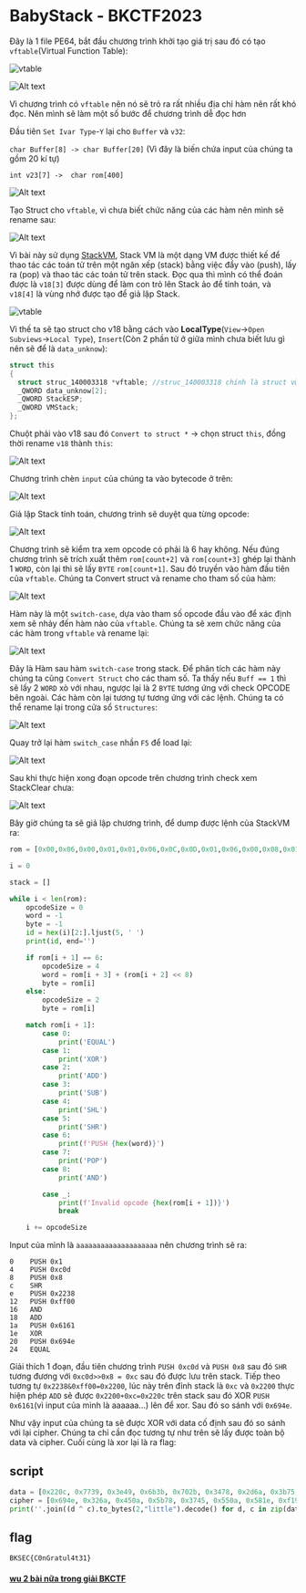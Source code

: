 # BabyStack - BKCTF2023

Đây là 1 file PE64, bắt đầu chương trình khởi tạo giá trị sau đó có tạo `vftable`(Virtual Function Table):

![vtable](./img/vtable.png)

![Alt text](./img/image.png)

Vì chương trình có `vftable` nên nó sẽ trỏ ra rất nhiều địa chỉ hàm nên rất khó đọc. Nên mình sẽ làm một số bước để chương trình dễ đọc hơn

Đầu tiên `Set Ivar Type`-`Y` lại cho `Buffer` và `v32`: 

`char Buffer[8] -> char Buffer[20]` (Vì đây là biến chứa input của chúng ta gồm 20 kí tự)

`int v23[7] ->  char rom[400]` 

![Alt text](./img/image-2.png)

Tạo Struct cho `vftable`, vì chưa biết chức năng của các hàm nên mình sẽ rename sau:

![Alt text](./img/image-1.png)

Vì bài này sử dụng [StackVM](https://en.wikipedia.org/wiki/Stack_machine), Stack VM là một dạng VM được thiết kế để thao tác các toán tử trên một ngăn xếp (stack) bằng việc đẩy vào (push), lấy ra (pop) và thao tác các toán tử trên stack. Đọc qua thì mình có thể đoán được là  `v18[3]` được dùng để làm con trỏ lên Stack ảo để tính toán, và `v18[4]` là vùng nhớ được tạo để giả lập Stack. 

![vtable](./img/vtable.png)

Vì thế ta sẽ tạo struct cho v18 bằng cách vào **LocalType**(`View`->`Open Subviews`->`Local Type`), `Insert`(Còn 2 phần tử ở giữa mình chưa biết lưu gì nên sẽ để là `data_unknow`):

```C
struct this
{
  struct struc_140003318 *vftable; //struc_140003318 chính là struct vừa tạo cho vftable
  _QWORD data_unknow[2];
  _QWORD StackESP;
  _QWORD VMStack;
};

```

Chuột phải vào v18 sau đó `Convert to struct *` -> chọn struct `this`, đồng thời rename `v18` thành `this`: 

![Alt text](./img/image-3.png)

Chương trình chèn `input` của chúng ta vào bytecode ở trên: 

![Alt text](./img/image-4.png)

Giả lập Stack tính toán, chương trình sẽ duyệt qua từng opcode:

![Alt text](./img/image-5.png)

Chương trình sẽ kiểm tra xem opcode có phải là 6 hay không. Nếu đúng chương trình sẽ trích xuất thêm `rom[count+2]` và `rom[count+3]` ghép lại thành 1 `WORD`, còn lại thì sẽ lấy `BYTE` `rom[count+1]`. Sau đó truyền vào hàm đầu tiên của `vftable`. Chúng ta Convert struct và rename cho tham số của hàm:

![Alt text](./img/image-6.png)

Hàm này là một `switch-case`, dựa vào tham số opcode đầu vào để xác định xem sẽ nhảy đến hàm nào của `vftable`. Chúng ta sẽ xem chức năng của các hàm trong `vftable` và rename lại:

![Alt text](./img/image-7.png)

Đây là Hàm sau hàm `switch-case` trong stack. Để phân tích các hàm này chúng ta cũng `Convert Struct` cho các tham số. Ta thấy nếu `Buff == 1` thì sẽ lấy 2 `WORD` xò với nhau, ngược lại là 2 `BYTE` tương ứng với check OPCODE bên ngoài. Các hàm còn lại tương tự tương ứng với các lệnh. Chúng ta có thể rename lại trong cửa sổ `Structures`:

![Alt text](./img/image-8.png)

Quay trở lại hàm `switch_case` nhần `F5` để load lại:

![Alt text](./img/image-9.png)

Sau khi thực hiện xong đoạn opcode trên chương trình check xem StackClear chưa: 

![Alt text](./img/image-10.png)

Bây giờ chúng ta sẽ giả lập chương trình, để dump được lệnh của StackVM ra: 

```python
rom = [0x00,0x06,0x00,0x01,0x01,0x06,0x0C,0x0D,0x01,0x06,0x00,0x08,0x01,0x05,0x01,0x06,0x22,0x38,0x01,0x06,0xFF,0x00,0x01,0x08,0x01,0x02,0x01,0x06,0x61,0x61,0x01,0x01,0x01,0x06,0x69,0x4E,0x01,0x00,0x00,0x07,0x00,0x00,0x01,0x06,0x0C,0x0D,0x01,0x06,0x2D,0x41,0x01,0x02,0x01,0x06,0x00,0x08,0x01,0x05,0x01,0x06,0x22,0x38,0x01,0x06,0x55,0x22,0x01,0x01,0x01,0x06,0xFF,0x00,0x01,0x08,0x01,0x02,0x01,0x06,0x61,0x61,0x01,0x01,0x01,0x06,0x32,0x6A,0x01,0x00,0x00,0x07,0x00,0x00,0x01,0x06,0x49,0x30,0x01,0x06,0x00,0x08,0x01,0x05,0x01,0x06,0x3E,0x5E,0x01,0x06,0xFF,0x00,0x01,0x08,0x01,0x02,0x01,0x06,0x61,0x61,0x01,0x01,0x01,0x06,0x45,0x0A,0x01,0x00,0x00,0x07,0x00,0x00,0x01,0x06,0x3B,0x20,0x01,0x06,0x00,0x08,0x01,0x05,0x01,0x06,0x6B,0x2D,0x01,0x06,0xFF,0x00,0x01,0x08,0x01,0x02,0x01,0x06,0x61,0x61,0x01,0x01,0x01,0x06,0x5B,0x78,0x01,0x00,0x00,0x07,0x00,0x00,0x01,0x06,0x2B,0x79,0x01,0x06,0x00,0x08,0x01,0x05,0x01,0x06,0x70,0x41,0x01,0x06,0xFF,0x00,0x01,0x08,0x01,0x02,0x01,0x06,0x61,0x61,0x01,0x01,0x01,0x06,0x37,0x45,0x01,0x00,0x00,0x07,0x00,0x00,0x01,0x06,0x78,0x79,0x01,0x06,0x00,0x08,0x01,0x05,0x01,0x06,0x34,0x41,0x01,0x06,0xFF,0x00,0x01,0x08,0x01,0x02,0x01,0x06,0x61,0x61,0x01,0x01,0x01,0x06,0x55,0x0A,0x01,0x00,0x00,0x07,0x00,0x00,0x01,0x06,0x6A,0x36,0x01,0x06,0x00,0x08,0x01,0x05,0x01,0x06,0x2D,0x01,0x01,0x06,0xFF,0x00,0x01,0x08,0x01,0x02,0x01,0x06,0x61,0x61,0x01,0x01,0x01,0x06,0x58,0x1E,0x01,0x00,0x00,0x07,0x00,0x00,0x01,0x06,0x75,0x1B,0x01,0x06,0x00,0x08,0x01,0x05,0x01,0x06,0x3B,0x17,0x01,0x06,0xFF,0x00,0x01,0x08,0x01,0x02,0x01,0x06,0x61,0x61,0x01,0x01,0x01,0x06,0x0F,0x19,0x01,0x00,0x00,0x07,0x00,0x00,0x01,0x06,0x77,0x7C,0x01,0x06,0x00,0x08,0x01,0x05,0x01,0x06,0x45,0x30,0x01,0x06,0xFF,0x00,0x01,0x08,0x01,0x02,0x01,0x06,0x61,0x61,0x01,0x01,0x01,0x06,0x76,0x03,0x01,0x00,0x00,0x07,0x00,0x00,0x01,0x06,0x0F,0x37,0x01,0x06,0x00,0x08,0x01,0x04,0x01,0x06,0x3B,0x23,0x01,0x06,0x00,0xFF,0x01,0x08,0x01,0x02,0x01,0x06,0x61,0x61,0x01,0x01,0x01,0x06,0x4A,0x12,0x01,0x00,0x00,0x07,0x00,0x00]

i = 0

stack = []

while i < len(rom):
    opcodeSize = 0
    word = -1
    byte = -1
    id = hex(i)[2:].ljust(5, ' ')
    print(id, end='')

    if rom[i + 1] == 6:
        opcodeSize = 4
        word = rom[i + 3] + (rom[i + 2] << 8)
        byte = rom[i]
    else:
        opcodeSize = 2
        byte = rom[i]

    match rom[i + 1]:
        case 0:
            print('EQUAL')
        case 1:
            print('XOR')
        case 2:
            print('ADD')
        case 3:
            print('SUB')
        case 4:
            print('SHL')
        case 5:
            print('SHR')
        case 6:
            print(f'PUSH {hex(word)}')
        case 7:
            print('POP')
        case 8:
            print('AND')

        case _:
            print(f'Invalid opcode {hex(rom[i + 1])}')
            break

    i += opcodeSize
```

Input của mình là `aaaaaaaaaaaaaaaaaaaa` nên chương trình sẽ ra: 

```
0    PUSH 0x1
4    PUSH 0xc0d
8    PUSH 0x8
c    SHR
e    PUSH 0x2238
12   PUSH 0xff00
16   AND
18   ADD
1a   PUSH 0x6161
1e   XOR
20   PUSH 0x694e
24   EQUAL
```
Giải thích 1 đoạn, đầu tiên chương trình `PUSH 0xc0d` và `PUSH 0x8` sau đó `SHR` tương đương với `0xc0d>>0x8 = 0xc` sau đó được lưu trên stack. Tiếp theo tương tự `0x2238&0xff00=0x2200`, lúc này trên đỉnh stack là `0xc` và `0x2200` thực hiện phép `ADD` sẽ được `0x2200+0xc=0x220c` trên stack sau đó XOR `PUSH 0x6161`(vì input của mình là aaaaaa...) lên để xor. Sau đó so sánh với `0x694e`. 

Như vậy input của chúng ta sẽ được XOR với data cố định sau đó so sánh với lại cipher. Chúng ta chỉ cần đọc tương tự như trên sẽ lấy được toàn bộ data và cipher. Cuối cùng là xor lại là ra flag: 

## script
```python
data = [0x220c, 0x7739, 0x3e49, 0x6b3b, 0x702b, 0x3478, 0x2d6a, 0x3b75, 0x4577, 0x3723]
cipher = [0x694e, 0x326a, 0x450a, 0x5b78, 0x3745, 0x550a, 0x581e, 0xf19, 0x7603, 0x4a12]
print(''.join((d ^ c).to_bytes(2,"little").decode() for d, c in zip(data, cipher)))
```
## flag

`BKSEC{C0nGratul4t31}`


#### [wu 2 bài nữa trong giải BKCTF](https://hackmd.io/yvMyX-pEQz-ACo6z7Fp4Ow)

















